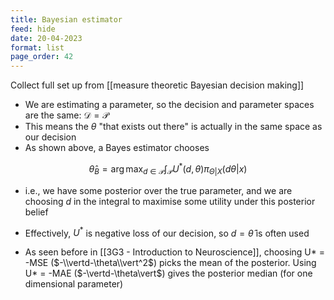 ```yaml
---
title: Bayesian estimator
feed: hide
date: 20-04-2023
format: list
page_order: 42
---
```



Collect full set up from [[measure theoretic Bayesian decision making]]

- We are estimating a parameter, so the decision and parameter spaces are the same: $\mathcal D = \mathcal P$
- This means the $\theta$ "that exists out there" is actually in the same space as our decision
- As shown above, a Bayes estimator chooses 

$$\hat \theta_B = \arg\max_{d\in\mathcal P} \int_\mathcal P U^*(d, \theta)\pi_{\Theta \vert X}(d\theta \vert x)$$


- i.e., we have some posterior over the true parameter, and we are choosing $d$ in the integral to maximise some utility under this posterior belief
- Effectively, $U^*$ is negative loss of our decision, so $d=\hat\theta$ is often used

- As seen before in [[3G3 - Introduction to Neuroscience]], choosing U* = -MSE ($-\\vertd-\theta\\vert^2$) picks the mean of the posterior. Using U* = -MAE ($-\vertd-\theta\vert$) gives the posterior median (for one dimensional parameter)
